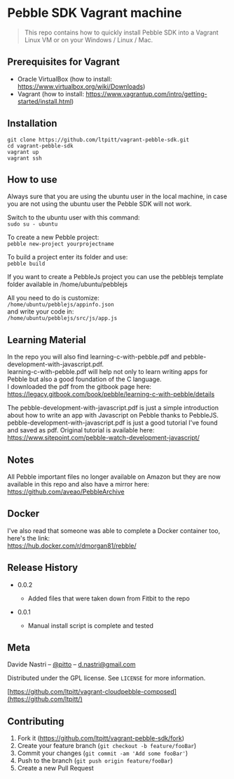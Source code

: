 # Pebble SDK Vagrant machine
> This repo contains how to quickly install Pebble SDK into a Vagrant Linux VM or on your Windows / Linux / Mac.

## Prerequisites for Vagrant  

- Oracle VirtualBox (how to install: https://www.virtualbox.org/wiki/Downloads)
- Vagrant (how to install: https://www.vagrantup.com/intro/getting-started/install.html)

## Installation

`git clone https://github.com/ltpitt/vagrant-pebble-sdk.git`  
`cd vagrant-pebble-sdk`  
`vagrant up`  
`vagrant ssh`  

## How to use

Always sure that you are using the ubuntu user in the local machine, in case you are not using the ubuntu user the Pebble SDK will not work.  

Switch to the ubuntu user with this command:  
`sudo su - ubuntu`

To create a new Pebble project:  
`pebble new-project yourprojectname`  

To build a project enter its folder and use:  
`pebble build`  

If you want to create a PebbleJs project you can use the pebblejs template folder available in /home/ubuntu/pebblejs  

All you need to do is customize:  
`/home/ubuntu/pebblejs/appinfo.json`  
and write your code in:  
`/home/ubuntu/pebblejs/src/js/app.js`  

## Learning Material

In the repo you will also find learning-c-with-pebble.pdf and pebble-development-with-javascript.pdf.  
learning-c-with-pebble.pdf will help not only to learn writing apps for Pebble but also a good foundation of the C language.  
I downloaded the pdf from the gitbook page here:  
https://legacy.gitbook.com/book/pebble/learning-c-with-pebble/details  

The pebble-development-with-javascript.pdf is just a simple introduction about how to write an app with Javascript on Pebble thanks to PebbleJS.  
pebble-development-with-javascript.pdf is just a good tutorial I've found and saved as pdf. Original tutorial is available here:  
https://www.sitepoint.com/pebble-watch-development-javascript/  

## Notes

All Pebble important files no longer available on Amazon but they are now available in this repo and also have a mirror here:  
https://github.com/aveao/PebbleArchive

## Docker
I've also read that someone was able to complete a Docker container too, here's the link:  
https://hub.docker.com/r/dmorgan81/rebble/

## Release History

* 0.0.2
    * Added files that were taken down from Fitbit to the repo

* 0.0.1
    * Manual install script is complete and tested

## Meta

Davide Nastri – [@pitto](https://twitter.com/pitto) – d.nastri@gmail.com

Distributed under the GPL license. See ``LICENSE`` for more information.

[https://github.com/ltpitt/vagrant-cloudpebble-composed](https://github.com/ltpitt/)

## Contributing

1. Fork it (<https://github.com/ltpitt/vagrant-pebble-sdk/fork>)
2. Create your feature branch (`git checkout -b feature/fooBar`)
3. Commit your changes (`git commit -am 'Add some fooBar'`)
4. Push to the branch (`git push origin feature/fooBar`)
5. Create a new Pull Request
